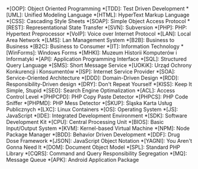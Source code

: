 *[OOP]: Object Oriented Programming
*[TDD]: Test Driven Development
*[UML]: Unified Modeling Language
*[HTML]: HyperText Markup Language
*[CSS]: Cascading Style Sheets
*[SOAP]: Simple Object Access Protocol
*[REST]: Representational State Transfer
*[SVN]: Subversion
*[PHP]: PHP: Hypertext Preprocessor
*[VoIP]: Voice over Internet Protocol
*[LAN]: Local Area Network
*[LMS]: Lan Management System
*[B2B]: Business to Business
*[B2C]: Business to Consumer
*[IT]: Information Technology
*[WinForms]: Windows Forms
*[MHKI]: Muzeum Historii Komputerów i Informatyki
*[API]: Application Programming Interface
*[SQL]: Structured Query Language
*[SMS]: Short Message Service
*[UOKiK]: Urząd Ochrony Konkurencji i Konsumentów
*[ISP]: Internet Service Provider
*[SOA]: Service-Oriented Architecture
*[DDD]: Domain-Driven Design
*[RDD]: Responsibility-Driven design
*[DRY]: Don't Repeat Yourself
*[KISS]: Keep It Simple, Stupid
*[SEO]: Search Engine Optimalization
*[ACL]: Access Control Level
*[PHPCPD]: PHP Copy Paste Detector
*[PHPCS]: PHP Code Sniffer
*[PHPMD]: PHP Mess Detector
*[ŚKUP]: Śląska Karta Usług Publicznych
*[LXC]: Linux Containers
*[OS]: Operating System
*[JS]: JavaScript
*[IDE]: Integrated Development Environment
*[SDK]: Software Development Kit
*[CPU]: Central Processing Unit
*[BIOS]: Basic Input/Output System
*[KVM]: Kernel-based Virtual Machine
*[NPM]: Node Package Manager
*[BDD]: Behavior Driven Development
*[DDF]: Drug Dose Framework
*[JSON]: JavaScript Object Notation
*[YAGNI]: You Aren't Gonna Need It
*[DOM]: Document Object Model
*[SPL]: Standard PHP Library
*[CQRS]: Command and Query Responsibility Segregation
*[MQ]: Message Queue
*[APK]: Android Application Package